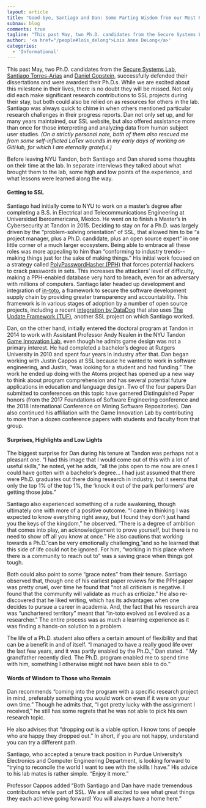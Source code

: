 ```yaml
---
layout: article
title: "Good-bye, Santiago and Dan: Some Parting Wisdom from our Most Recent Ph.D. Graduates"
subnav: blog
comments: true
tagline: "This past May, two Ph.D. candidates from the Secure Systems Lab, Santiago Torres-Arias and Daniel Gopstein, successfully defended their dissertations..."
author: '<a href="/people#lois_delong">Lois Anne DeLong</a>'
categories:
  - 'Informational'
---
```

This past May, two Ph.D. candidates from the [Secure Systems Lab](https://ssl.engineering.nyu.edu/), <a href="/people#santiago_torres">Santiago Torres-Arias</a> and <a href="/people#daniel_gopstein">Daniel Gopstein</a>, successfully defended their dissertations and were awarded their Ph.D.s. While we are excited about this milestone in their lives, there is no doubt they will be missed. Not only did each make significant research contributions to SSL projects during their stay, but both could also be relied on as resources for others in the lab. Santiago was always quick to chime in when others mentioned particular research challenges in their progress reports. Dan not only set up, and for many years maintained, our SSL website, but also offered assistance more than once for those interpreting and analyzing data from human subject user studies. *(On a strictly personal note, both of them also rescued me from some self-inflicted LaTex wounds in my early days of working on GitHub, for which I am eternally grateful.)*

Before leaving NYU Tandon, both Santiago and Dan shared some thoughts on their time at the lab.  In separate interviews they talked about what brought them to the lab, some high and low points of the experience, and what lessons were learned along the way.

#### Getting to SSL

Santiago had initially come to NYU to work on a master’s degree after completing a B.S. in Electrical and Telecommunications Engineering at Universidad Iberoamericana, Mexico. He went on to finish a Master’s in Cybersecurity at Tandon in 2015. Deciding to stay on for a Ph.D. was largely driven by the “problem-solving orientation” of SSL, that allowed him to be “a project manager, plus a Ph.D. candidate, plus an open source expert” in one little corner of a much larger ecosystem. Being able to embrace all these roles was more appealing to him than “conforming to industry trends--making things just for the sake of making things.” His initial work focused on a strategy called [PolyPasswordHasher (PPH)](https://pph.io/PolyPasswordHasher/) that forces potential hackers to crack passwords in sets. This increases the attackers’ level of difficulty, making a PPH-enabled database very hard to breach, even for an adversary with millions of computers. Santiago later headed up development and integration of [in-toto](https://in-toto.io/), a framework to secure the software development supply chain by providing greater transparency and accountability. This framework is in various stages of adoption by a number of open source projects, including a recent [integration by DataDog](https://in-toto.io/) that also uses [The Update Framework (TUF)](https://theupdateframework.io/), another SSL project on which Santiago worked.

Dan, on the other hand, initially entered the doctoral program at Tandon in 2014 to work with Assistant Professor Andy Nealen in the NYU Tandon [Game Innovation Lab](https://game.engineering.nyu.edu/), even though he admits game design was not a primary interest. He had completed a bachelor’s degree at Rutgers University in 2010 and spent four years in industry after that.  Dan began working with Justin Cappos at SSL because he wanted to work in software engineering, and Justin, “was looking for a student and had funding.”  The work he ended up doing with the Atoms project has opened up a new way to think about program comprehension and has  several potential future applications in education and language design. Two of the four papers Dan submitted to conferences on this topic have garnered Distinguished Paper honors (from the 2017 Foundations of Software Engineering conference and the 2018 International Conference on Mining Software Repositories). Dan also continued his affiliation with the Game Innovation Lab by contributing to more than a dozen conference papers with students and faculty from that group.

#### Surprises, Highlights and Low Lights

The biggest surprise for Dan during his tenure at Tandon was perhaps not a pleasant one. “I had this image that I would come out of this with a lot of useful skills,” he noted, yet he adds, “all the jobs open to me now are ones I could have gotten with a bachelor’s degree... I had just assumed that there were Ph.D. graduates out there doing research in industry, but it seems that only the top 1% of the top 1%, the ‘knock it out of the park performers’ are getting those jobs.”

Santiago also experienced something of a rude awakening, though ultimately one with more of a positive outcome. “I came in thinking I was expected to know everything right away, but I found they don’t just hand you the keys of the kingdom,” he observed. “There is a degree of ambition that comes into play, an acknowledgement to prove yourself, but there is no need to show off all you know at once.” He also cautions that working towards a Ph.D.”can be very emotionally challenging,”and so he learned that this side of life could not be ignored. For him, “working in this place where there is a community to reach out to” was a saving grace when things got tough.

Both could also point to some “grace notes” from their tenure. Santiago observed that, though one of his earliest paper reviews for the PPH paper was pretty cruel, over time he found that “not all criticism is negative. I found that the community will validate as much as criticize.” He also re-discovered that he liked writing, which has its advantages when one decides to pursue a career in academia.  And, the fact that his research area was “unchartered territory” meant that “in-toto evolved as I evolved as a researcher.” The entire process was as much a learning experience as it was finding a hands-on solution to a problem.

The life of a Ph.D. student also offers a certain amount of flexibility and that can be a benefit in and of itself. “I managed to have a really good life over the last few years, and it was partly enabled by the Ph.D.,” Dan stated. “ My grandfather recently died. The Ph.D. program enabled me to spend time with him, something I otherwise might not have been able to do.”

#### Words of Wisdom to Those who Remain

Dan recommends “coming into the program with a specific research project in mind, preferably something you would work on even if it were on your own time.” Though he admits that, “I got pretty lucky with the assignment I received,” he still has some regrets that he was not able to pick his own research topic.

He also advises that “dropping out is a viable option. I know tons of people who are happy they dropped out.” In short, if you are not happy, understand you can try a different path.

Santiago, who accepted a tenure track position in Purdue University’s Electronics and Computer Engineering Department, is looking forward to “trying to reconcile the world I want to see with the skills I have.” His advice to his lab mates is rather simple. “Enjoy it more.”

Professor Cappos added “Both Santiago and Dan have made tremendous contributions while part of SSL.  We are all excited to see what great things they each achieve going forward!  You will always have a home here.”
